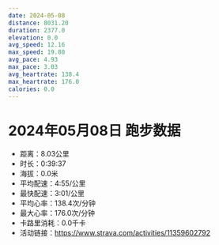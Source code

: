 ```yaml
---
date: 2024-05-08
distance: 8031.20
duration: 2377.0
elevation: 0.0
avg_speed: 12.16
max_speed: 19.80
avg_pace: 4.93
max_pace: 3.03
avg_heartrate: 138.4
max_heartrate: 176.0
calories: 0.0
---
```


# 2024年05月08日 跑步数据

- 距离：8.03公里
- 时长：0:39:37
- 海拔：0.0米
- 平均配速：4:55/公里
- 最快配速：3:01/公里
- 平均心率：138.4次/分钟
- 最大心率：176.0次/分钟
- 卡路里消耗：0.0千卡
- 活动链接：https://www.strava.com/activities/11359602792
